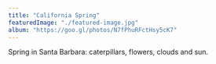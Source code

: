 ```yaml
---
title: "California Spring"
featuredImage: "./featured-image.jpg"
album: "https://goo.gl/photos/N7fPhuRFctHsy5cK7"
---
```

Spring in Santa Barbara: caterpillars, flowers, clouds and sun.

